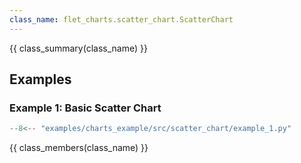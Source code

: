 ```yaml
---
class_name: flet_charts.scatter_chart.ScatterChart
---
```


{{ class_summary(class_name) }}

## Examples

### Example 1: Basic Scatter Chart

```python
--8<-- "examples/charts_example/src/scatter_chart/example_1.py"
```

{{ class_members(class_name) }}